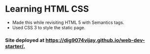 # Learning HTML CSS

- Made this while revisiting HTML 5 with Semantics tags.
- Used CSS 3 to style the static page.

### Site deployed at <https://dig9074vijay.github.io/web-dev-starter/.>

